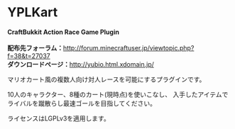 # YPLKart
<b>CraftBukkit Action Race Game Plugin</b><br/><br/>
<b>配布先フォーラム：</b>http://forum.minecraftuser.jp/viewtopic.php?f=38&t=27037<br/>
<b>ダウンロードページ：</b>http://yubio.html.xdomain.jp/<br/>

マリオカート風の複数人向け対人レースを可能にするプラグインです。

10人のキャラクター、8種のカート(現時点)を使いこなし、
入手したアイテムでライバルを蹴散らし最速ゴールを目指してください。

ライセンスはLGPLv3を適用します。